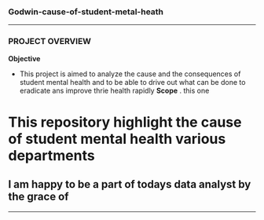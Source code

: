### Godwin-cause-of-student-metal-heath
---
### PROJECT OVERVIEW
**Objective**
* This project is aimed to analyze the cause and the consequences of student mental health and to be able to drive out what can be done to eradicate ans improve thrie health rapidly
**Scope**
  . this one

# This repository highlight the cause of student mental health various departments
## I am happy to be a part of todays data analyst by the grace of
***
